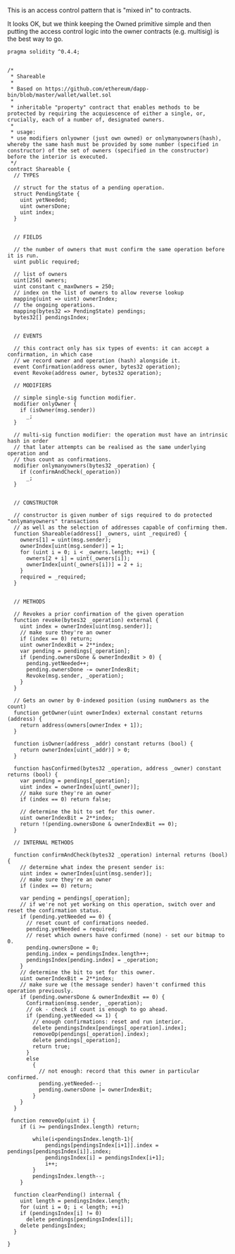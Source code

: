 This is an access control pattern that is "mixed in" to contracts.

It looks OK, but we think keeping the Owned primitive simple and then
putting the access control logic into the owner contracts (e.g. multisig)
is the best way to go.

    pragma solidity ^0.4.4;
    
    
    /*
     * Shareable
     *
     * Based on https://github.com/ethereum/dapp-bin/blob/master/wallet/wallet.sol
     *
     * inheritable "property" contract that enables methods to be protected by requiring the acquiescence of either a single, or, crucially, each of a number of, designated owners.
     *
     * usage:
     * use modifiers onlyowner (just own owned) or onlymanyowners(hash), whereby the same hash must be provided by some number (specified in constructor) of the set of owners (specified in the constructor) before the interior is executed.
     */
    contract Shareable {
      // TYPES
    
      // struct for the status of a pending operation.
      struct PendingState {
        uint yetNeeded;
        uint ownersDone;
        uint index;
      }
    
    
      // FIELDS
    
      // the number of owners that must confirm the same operation before it is run.
      uint public required;
    
      // list of owners
      uint[256] owners;
      uint constant c_maxOwners = 250;
      // index on the list of owners to allow reverse lookup
      mapping(uint => uint) ownerIndex;
      // the ongoing operations.
      mapping(bytes32 => PendingState) pendings;
      bytes32[] pendingsIndex;
    
    
      // EVENTS
    
      // this contract only has six types of events: it can accept a confirmation, in which case
      // we record owner and operation (hash) alongside it.
      event Confirmation(address owner, bytes32 operation);
      event Revoke(address owner, bytes32 operation);
    
      // MODIFIERS
    
      // simple single-sig function modifier.
      modifier onlyOwner {
        if (isOwner(msg.sender))
          _;
      }
    
      // multi-sig function modifier: the operation must have an intrinsic hash in order
      // that later attempts can be realised as the same underlying operation and
      // thus count as confirmations.
      modifier onlymanyowners(bytes32 _operation) {
        if (confirmAndCheck(_operation))
          _;
      }
    
    
      // CONSTRUCTOR
    
      // constructor is given number of sigs required to do protected "onlymanyowners" transactions
      // as well as the selection of addresses capable of confirming them.
      function Shareable(address[] _owners, uint _required) {
        owners[1] = uint(msg.sender);
        ownerIndex[uint(msg.sender)] = 1;
        for (uint i = 0; i < _owners.length; ++i) {
          owners[2 + i] = uint(_owners[i]);
          ownerIndex[uint(_owners[i])] = 2 + i;
        }
        required = _required;
      }
    
    
      // METHODS
    
      // Revokes a prior confirmation of the given operation
      function revoke(bytes32 _operation) external {
        uint index = ownerIndex[uint(msg.sender)];
        // make sure they're an owner
        if (index == 0) return;
        uint ownerIndexBit = 2**index;
        var pending = pendings[_operation];
        if (pending.ownersDone & ownerIndexBit > 0) {
          pending.yetNeeded++;
          pending.ownersDone -= ownerIndexBit;
          Revoke(msg.sender, _operation);
        }
      }
    
      // Gets an owner by 0-indexed position (using numOwners as the count)
      function getOwner(uint ownerIndex) external constant returns (address) {
        return address(owners[ownerIndex + 1]);
      }
    
      function isOwner(address _addr) constant returns (bool) {
        return ownerIndex[uint(_addr)] > 0;
      }
    
      function hasConfirmed(bytes32 _operation, address _owner) constant returns (bool) {
        var pending = pendings[_operation];
        uint index = ownerIndex[uint(_owner)];
        // make sure they're an owner
        if (index == 0) return false;
    
        // determine the bit to set for this owner.
        uint ownerIndexBit = 2**index;
        return !(pending.ownersDone & ownerIndexBit == 0);
      }
    
      // INTERNAL METHODS
    
      function confirmAndCheck(bytes32 _operation) internal returns (bool) {
        // determine what index the present sender is:
        uint index = ownerIndex[uint(msg.sender)];
        // make sure they're an owner
        if (index == 0) return;
    
        var pending = pendings[_operation];
        // if we're not yet working on this operation, switch over and reset the confirmation status.
        if (pending.yetNeeded == 0) {
          // reset count of confirmations needed.
          pending.yetNeeded = required;
          // reset which owners have confirmed (none) - set our bitmap to 0.
          pending.ownersDone = 0;
          pending.index = pendingsIndex.length++;
          pendingsIndex[pending.index] = _operation;
        }
        // determine the bit to set for this owner.
        uint ownerIndexBit = 2**index;
        // make sure we (the message sender) haven't confirmed this operation previously.
        if (pending.ownersDone & ownerIndexBit == 0) {
          Confirmation(msg.sender, _operation);
          // ok - check if count is enough to go ahead.
          if (pending.yetNeeded <= 1) {
            // enough confirmations: reset and run interior.
            delete pendingsIndex[pendings[_operation].index];
            removeOp(pendings[_operation].index);
            delete pendings[_operation];
            return true;
          }
          else
            {
              // not enough: record that this owner in particular confirmed.
              pending.yetNeeded--;
              pending.ownersDone |= ownerIndexBit;
            }
        }
      }
    
     function removeOp(uint i) {
        if (i >= pendingsIndex.length) return;
    
            while(i<pendingsIndex.length-1){
                pendings[pendingsIndex[i+1]].index = pendings[pendingsIndex[i]].index;
                pendingsIndex[i] = pendingsIndex[i+1];
                i++;
            }
            pendingsIndex.length--;
        }
    
      function clearPending() internal {
        uint length = pendingsIndex.length;
        for (uint i = 0; i < length; ++i)
        if (pendingsIndex[i] != 0)
          delete pendings[pendingsIndex[i]];
        delete pendingsIndex;
      }
    
    }
